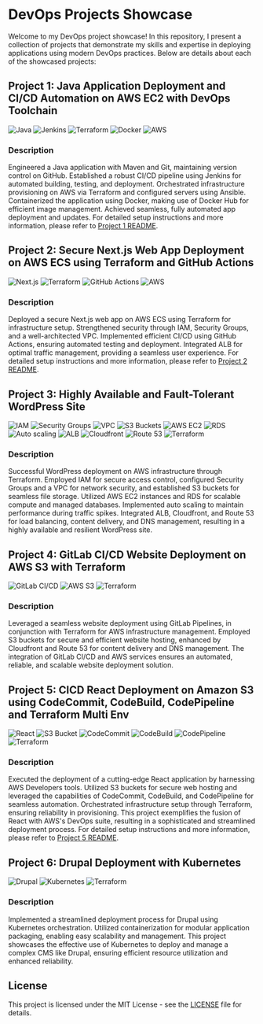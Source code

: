 # DevOps Projects Showcase

Welcome to my DevOps project showcase! In this repository, I present a collection of projects that demonstrate my skills and expertise in deploying applications using modern DevOps practices. Below are details about each of the showcased projects:

## Project 1: Java Application Deployment and CI/CD Automation on AWS EC2 with DevOps Toolchain

![Java](https://img.shields.io/badge/Java-%3Cversion%3E-%23ED8B00)
![Jenkins](https://img.shields.io/badge/Jenkins-%3Cversion%3E-%23D24939)
![Terraform](https://img.shields.io/badge/Terraform-%3Cversion%3E-%235C4EEA)
![Docker](https://img.shields.io/badge/Docker-%3Cversion%3E-%232496ED)
![AWS](https://img.shields.io/badge/AWS-EC2-%23FF9900)

### Description
Engineered a Java application with Maven and Git, maintaining version control on GitHub. Established a robust CI/CD pipeline using Jenkins for automated building, testing, and deployment. Orchestrated infrastructure provisioning on AWS via Terraform and configured servers using Ansible. Containerized the application using Docker, making use of Docker Hub for efficient image management. Achieved seamless, fully automated app deployment and updates. 
For detailed setup instructions and more information, please refer to [Project 1 README](project1/README.md).

## Project 2: Secure Next.js Web App Deployment on AWS ECS using Terraform and GitHub Actions

![Next.js](https://img.shields.io/badge/Next.js-%3Cversion%3E-%23000000)
![Terraform](https://img.shields.io/badge/Terraform-%3Cversion%3E-%235C4EEA)
![GitHub Actions](https://img.shields.io/badge/GitHub_Actions-%3Cversion%3E-%232671E5)
![AWS](https://img.shields.io/badge/AWS-ECS-%23FF9900)

### Description
Deployed a secure Next.js web app on AWS ECS using Terraform for infrastructure setup. Strengthened security through IAM, Security Groups, and a well-architected VPC. Implemented efficient CI/CD using GitHub Actions, ensuring automated testing and deployment. Integrated ALB for optimal traffic management, providing a seamless user experience.
For detailed setup instructions and more information, please refer to [Project 2 README](Project-2/README.md).

## Project 3: Highly Available and Fault-Tolerant WordPress Site

![IAM](https://img.shields.io/badge/IAM-%3Cversion%3E-%2361DAFB)
![Security Groups](https://img.shields.io/badge/Security_Groups-%3Cversion%3E-%23FF6F61)
![VPC](https://img.shields.io/badge/VPC-%3Cversion%3E-%23FFD700)
![S3 Buckets](https://img.shields.io/badge/S3_Buckets-%3Cversion%3E-%23FCA121)
![AWS EC2](https://img.shields.io/badge/AWS_EC2-%3Cversion%3E-%23267FBB)
![RDS](https://img.shields.io/badge/RDS-%3Cversion%3E-%23FF9900)
![Auto scaling](https://img.shields.io/badge/Auto_scaling-%3Cversion%3E-%2361C265)
![ALB](https://img.shields.io/badge/ALB-%3Cversion%3E-%230088FF)
![Cloudfront](https://img.shields.io/badge/Cloudfront-%3Cversion%3E-%2361DAFB)
![Route 53](https://img.shields.io/badge/Route_53-%3Cversion%3E-%230088FF)
![Terraform](https://img.shields.io/badge/Terraform-%3Cversion%3E-%235C4EEA)

### Description
Successful WordPress deployment on AWS infrastructure through Terraform. Employed IAM for secure access control, configured Security Groups and a VPC for network security, and established S3 buckets for seamless file storage. Utilized AWS EC2 instances and RDS for scalable compute and managed databases. Implemented auto scaling to maintain performance during traffic spikes. Integrated ALB, Cloudfront, and Route 53 for load balancing, content delivery, and DNS management, resulting in a highly available and resilient WordPress site.

## Project 4: GitLab CI/CD Website Deployment on AWS S3 with Terraform

![GitLab CI/CD](https://img.shields.io/badge/GitLab_CI%2FCD-%3Cversion%3E-%23FCA121)
![AWS S3](https://img.shields.io/badge/AWS_S3-%3Cversion%3E-%23FF9900)
![Terraform](https://img.shields.io/badge/Terraform-%3Cversion%3E-%235C4EEA)

### Description
Leveraged  a seamless website deployment using GitLab Pipelines, in conjunction with Terraform for AWS infrastructure management. Employed S3 buckets for secure and efficient website hosting, enhanced by Cloudfront and Route 53 for content delivery and DNS management. The integration of GitLab CI/CD and AWS services ensures an automated, reliable, and scalable website deployment solution.

## Project 5: CICD React Deployment on Amazon S3 using CodeCommit, CodeBuild, CodePipeline and Terraform Multi Env

![React](https://img.shields.io/badge/React-%3Cversion%3E-%2361DAFB)
![S3 Bucket](https://img.shields.io/badge/S3_Bucket-%3Cversion%3E-%23FCA121)
![CodeCommit](https://img.shields.io/badge/CodeCommit-%3Cversion%3E-%230088FF)
![CodeBuild](https://img.shields.io/badge/CodeBuild-%3Cversion%3E-%2361C265)
![CodePipeline](https://img.shields.io/badge/CodePipeline-%3Cversion%3E-%23FF9900)
![Terraform](https://img.shields.io/badge/Terraform-%3Cversion%3E-%235C4EEA)

### Description
Executed the deployment of a cutting-edge React application by harnessing AWS Developers tools. Utilized S3 buckets for secure web hosting and leveraged the capabilities of CodeCommit, CodeBuild, and CodePipeline for seamless automation. Orchestrated infrastructure setup through Terraform, ensuring reliability in provisioning. This project exemplifies the fusion of React with AWS's DevOps suite, resulting in a sophisticated and streamlined deployment process.
For detailed setup instructions and more information, please refer to [Project 5 README](Project-5/README.md).
## Project 6: Drupal Deployment with Kubernetes

![Drupal](https://img.shields.io/badge/Drupal-%3Cversion%3E-%230067AD)
![Kubernetes](https://img.shields.io/badge/Kubernetes-%3Cversion%3E-%23326CE5)
![Terraform](https://img.shields.io/badge/Terraform-%3Cversion%3E-%235C4EEA)

### Description
Implemented a streamlined deployment process for Drupal using Kubernetes orchestration. Utilized containerization for modular application packaging, enabling easy scalability and management. This project showcases the effective use of Kubernetes to deploy and manage a complex CMS like Drupal, ensuring efficient resource utilization and enhanced reliability.

## License

This project is licensed under the MIT License - see the [LICENSE](LICENSE) file for details.
